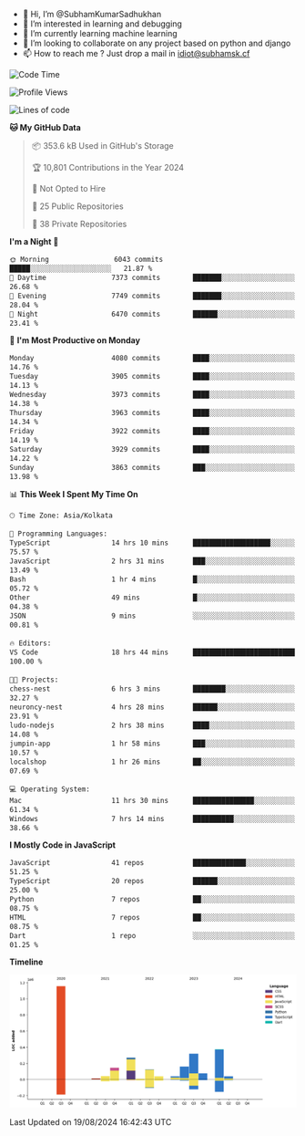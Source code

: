 - 👋 Hi, I’m @SubhamKumarSadhukhan
- 👀 I’m interested in learning and debugging
- 🌱 I’m currently learning machine learning
- 💞️ I’m looking to collaborate on any project based on python and django
- 📫 How to reach me ?
      Just drop a mail in idiot@subhamsk.cf

<!---
SubhamKumarSadhukhan/SubhamKumarSadhukhan is a ✨ special ✨ repository because its `README.md` (this file) appears on your GitHub profile.
You can click the Preview link to take a look at your changes.
--->


<!--START_SECTION:waka-->
![Code Time](http://img.shields.io/badge/Code%20Time-2%2C416%20hrs%203%20mins-blue)

![Profile Views](http://img.shields.io/badge/Profile%20Views-1-blue)

![Lines of code](https://img.shields.io/badge/From%20Hello%20World%20I%27ve%20Written-2.8%20million%20lines%20of%20code-blue)

**🐱 My GitHub Data** 

> 📦 353.6 kB Used in GitHub's Storage 
 > 
> 🏆 10,801 Contributions in the Year 2024
 > 
> 🚫 Not Opted to Hire
 > 
> 📜 25 Public Repositories 
 > 
> 🔑 38 Private Repositories 
 > 
**I'm a Night 🦉** 

```text
🌞 Morning                6043 commits        █████░░░░░░░░░░░░░░░░░░░░   21.87 % 
🌆 Daytime                7373 commits        ███████░░░░░░░░░░░░░░░░░░   26.68 % 
🌃 Evening                7749 commits        ███████░░░░░░░░░░░░░░░░░░   28.04 % 
🌙 Night                  6470 commits        ██████░░░░░░░░░░░░░░░░░░░   23.41 % 
```
📅 **I'm Most Productive on Monday** 

```text
Monday                   4080 commits        ████░░░░░░░░░░░░░░░░░░░░░   14.76 % 
Tuesday                  3905 commits        ████░░░░░░░░░░░░░░░░░░░░░   14.13 % 
Wednesday                3973 commits        ████░░░░░░░░░░░░░░░░░░░░░   14.38 % 
Thursday                 3963 commits        ████░░░░░░░░░░░░░░░░░░░░░   14.34 % 
Friday                   3922 commits        ████░░░░░░░░░░░░░░░░░░░░░   14.19 % 
Saturday                 3929 commits        ████░░░░░░░░░░░░░░░░░░░░░   14.22 % 
Sunday                   3863 commits        ███░░░░░░░░░░░░░░░░░░░░░░   13.98 % 
```


📊 **This Week I Spent My Time On** 

```text
🕑︎ Time Zone: Asia/Kolkata

💬 Programming Languages: 
TypeScript               14 hrs 10 mins      ███████████████████░░░░░░   75.57 % 
JavaScript               2 hrs 31 mins       ███░░░░░░░░░░░░░░░░░░░░░░   13.49 % 
Bash                     1 hr 4 mins         █░░░░░░░░░░░░░░░░░░░░░░░░   05.72 % 
Other                    49 mins             █░░░░░░░░░░░░░░░░░░░░░░░░   04.38 % 
JSON                     9 mins              ░░░░░░░░░░░░░░░░░░░░░░░░░   00.81 % 

🔥 Editors: 
VS Code                  18 hrs 44 mins      █████████████████████████   100.00 % 

🐱‍💻 Projects: 
chess-nest               6 hrs 3 mins        ████████░░░░░░░░░░░░░░░░░   32.27 % 
neuroncy-nest            4 hrs 28 mins       ██████░░░░░░░░░░░░░░░░░░░   23.91 % 
ludo-nodejs              2 hrs 38 mins       ████░░░░░░░░░░░░░░░░░░░░░   14.08 % 
jumpin-app               1 hr 58 mins        ███░░░░░░░░░░░░░░░░░░░░░░   10.57 % 
localshop                1 hr 26 mins        ██░░░░░░░░░░░░░░░░░░░░░░░   07.69 % 

💻 Operating System: 
Mac                      11 hrs 30 mins      ███████████████░░░░░░░░░░   61.34 % 
Windows                  7 hrs 14 mins       ██████████░░░░░░░░░░░░░░░   38.66 % 
```

**I Mostly Code in JavaScript** 

```text
JavaScript               41 repos            █████████████░░░░░░░░░░░░   51.25 % 
TypeScript               20 repos            ██████░░░░░░░░░░░░░░░░░░░   25.00 % 
Python                   7 repos             ██░░░░░░░░░░░░░░░░░░░░░░░   08.75 % 
HTML                     7 repos             ██░░░░░░░░░░░░░░░░░░░░░░░   08.75 % 
Dart                     1 repo              ░░░░░░░░░░░░░░░░░░░░░░░░░   01.25 % 
```



**Timeline**

![Lines of Code chart](https://raw.githubusercontent.com/SubhamKumarSadhukhan/SubhamKumarSadhukhan/main/assets/bar_graph.png)


 Last Updated on 19/08/2024 16:42:43 UTC
<!--END_SECTION:waka-->
